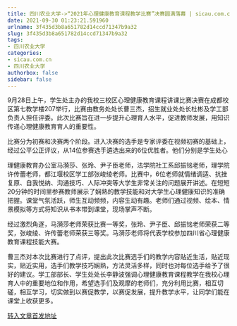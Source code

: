 ```yaml
---
title: 四川农业大学->“2021年心理健康教育课程教学比赛”决赛圆满落幕 | sicau.com.cn
date: 2021-09-30 01:23:21.591960
urlname: 3f435d3b8a651782d14ccd71347b9a32
slug: 3f435d3b8a651782d14ccd71347b9a32
tags: 
- 四川农业大学
categories:
- sicau.com.cn
- 四川农业大学
authorbox: false
sidebar: false
---
```

9月28日上午，学生处主办的我校三校区心理健康教育课程讲课比赛决赛在成都校区第七教学楼207举行，比赛由教务处处长曹三杰，招生就业处处长杜彬及学工部负责人担任评委。此次比赛旨在进一步提升心理育人水平，促进教师发展，用知识传递心理健康教育育人的重要性。

比赛分为初赛和决赛两个阶段。进入决赛的选手是专家评委在视频初赛的基础上，经过公平公正评议，从14位参赛选手遴选出来的6位优胜者。他们分别是学生处心
<!--more-->
理健康教育办公室马漪莎、张玲、尹子臣老师，法学院社工系邱振铭老师，理学院许传蕾老师，都江堰校区学工部张峻绫老师。比赛中，6位老师就情绪调适、抗挫复原、自我悦纳、沟通技巧、人际冲突等大学生非常关注的问题展开讲述。在短短20分钟的时间里参赛教师展示了娴熟的教学技能和对大学生心理健康知识的准确把握。课堂气氛活跃，师生互动频频，内容生动有趣。老师们通过视频、绘本、情景模拟等方式将知识从书本带到课堂，现场掌声不断。

经过激烈角逐，马漪莎老师荣获比赛一等奖，张玲、尹子臣、邱振铭老师荣获二等奖，张峻绫、许传蕾老师荣获三等奖。马漪莎老师将代表学校参加四川省心理健康教育课程技能大赛。

曹三杰对本次比赛进行了点评，提出此次比赛选手们的教学内容贴近生活，贴近现实，贴近实用，选手们教学技巧娴熟，方法灵活多样，同时也对每位选手给予了很好的建议。学工部部长、学生处处长李静波强调心理健康教育课程教学在我校心理育人中的重要地位和作用，希望选手们及观摩的老师们，充分利用比赛，相互切磋，相互学习，切实做到以赛促教学，以赛促发展，提升教学水平，让同学们能在课堂上收获更多。



[转入文章首发地址](https://news.sicau.edu.cn/info/1078/64787.htm)